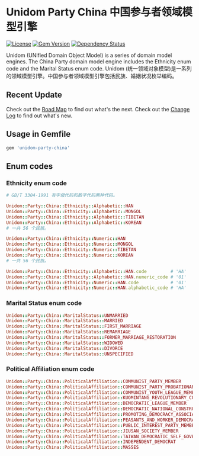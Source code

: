 # Unidom Party China 中国参与者领域模型引擎

[![License](https://img.shields.io/badge/license-MIT-green.svg)](http://opensource.org/licenses/MIT)
[![Gem Version](https://badge.fury.io/rb/unidom-party-china.svg)](https://badge.fury.io/rb/unidom-party-china)
[![Dependency Status](https://gemnasium.com/badges/github.com/topbitdu/unidom-party-china.svg)](https://gemnasium.com/github.com/topbitdu/unidom-party-china)

Unidom (UNIfied Domain Object Model) is a series of domain model engines. The China Party domain model engine includes the Ethnicity enum code and the Marital Status enum code.
Unidom (统一领域对象模型)是一系列的领域模型引擎。中国参与者领域模型引擎包括民族、婚姻状况枚举编码。



## Recent Update

Check out the [Road Map](ROADMAP.md) to find out what's the next.
Check out the [Change Log](CHANGELOG.md) to find out what's new.



## Usage in Gemfile

```ruby
gem 'unidom-party-china'
```



## Enum codes

### Ethnicity enum code

```ruby
# GB/T 3304-1991 有字母代码和数字代码两种代码。

Unidom::Party::China::Ethnicity::Alphabetic::HAN
Unidom::Party::China::Ethnicity::Alphabetic::MONGOL
Unidom::Party::China::Ethnicity::Alphabetic::TIBETAN
Unidom::Party::China::Ethnicity::Alphabetic::KOREAN
# 一共 56 个民族。

Unidom::Party::China::Ethnicity::Numeric::HAN
Unidom::Party::China::Ethnicity::Numeric::MONGOL
Unidom::Party::China::Ethnicity::Numeric::TIBETAN
Unidom::Party::China::Ethnicity::Numeric::KOREAN
# 一共 56 个民族。

Unidom::Party::China::Ethnicity::Alphabetic::HAN.code         # 'HA'
Unidom::Party::China::Ethnicity::Alphabetic::HAN.numeric_code # '01'
Unidom::Party::China::Ethnicity::Numeric::HAN.code            # '01'
Unidom::Party::China::Ethnicity::Numeric::HAN.alphabetic_code # 'HA'
```

### Marital Status enum code

```ruby
Unidom::Party::China::MaritalStatus::UNMARRIED
Unidom::Party::China::MaritalStatus::MARRIED
Unidom::Party::China::MaritalStatus::FIRST_MARRIAGE
Unidom::Party::China::MaritalStatus::REMARRIAGE
Unidom::Party::China::MaritalStatus::FORMER_MARRIAGE_RESTORATION
Unidom::Party::China::MaritalStatus::WIDOWED
Unidom::Party::China::MaritalStatus::DIVORCE
Unidom::Party::China::MaritalStatus::UNSPECIFIED
```

### Political Affiliation enum code

```ruby
Unidom::Party::China::PoliticalAffiliation::COMMUNIST_PARTY_MEMBER                              # 中国共产党党员
Unidom::Party::China::PoliticalAffiliation::COMMUNIST_PARTY_PROBATIONARY_MEMBER                 # 中国共产党预备党员
Unidom::Party::China::PoliticalAffiliation::COMMUNIST_YOUTH_LEAGUE_MEMBER                       # 中国共产主义青年团团员
Unidom::Party::China::PoliticalAffiliation::KUOMINTANG_REVOLUTIONARY_COMMITTEE_MEMBER           # 中国国民党革命委员会会员
Unidom::Party::China::PoliticalAffiliation::DEMOCRATIC_LEAGUE_MEMBER                            # 中国民主同盟盟员
Unidom::Party::China::PoliticalAffiliation::DEMOCRATIC_NATIONAL_CONSTRUCTION_ASSOCIATION_MEMBER # 中国民主建国会会员
Unidom::Party::China::PoliticalAffiliation::PROMOTING_DEMOCRACY_ASSOCIATION_MEMBER              # 中国民主促进会会员
Unidom::Party::China::PoliticalAffiliation::PEASANTS_AND_WORKER_DEMOCRATIC_PARTY_MEMBER         # 中国农工民主党党员
Unidom::Party::China::PoliticalAffiliation::PUBLIC_INTEREST_PARTY_MEMBER                        # 中国致公党党员
Unidom::Party::China::PoliticalAffiliation::JIUSAN_SOCIETY_MEMBER                               # 九三学社社员
Unidom::Party::China::PoliticalAffiliation::TAIWAN_DEMOCRATIC_SELF_GOVERNMENT_LEAGUE_MEMBER     # 台湾民主自治同盟盟员
Unidom::Party::China::PoliticalAffiliation::INDEPENDENT_DEMOCRAT                                # 无党派民主人士
Unidom::Party::China::PoliticalAffiliation::MASSES                                              # 群众
```
